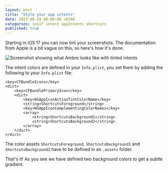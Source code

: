 ```yaml
---
layout: post
title: "Style your app intents"
date: 2023-08-29 08:00:00 +0200
categories: ios17 intent appIntents shortcuts
published: true
---
```


Starting in iOS 17 you can now tint your screenshots. The documentation from Apple is a bit vague on this, so here's how it's done.

![Screenshot showing what Ambre looks like with tinted intents]({{site.url}}/assets/img/tintedIntent.png)

The intent colors are defined in your `Info.plist`, you set them by adding the following to your `Info.plist` file:

```
<key>CFBundleIcons</key>
<dict>
    <key>CFBundlePrimaryIcon</key>
    <dict>
        <key>NSAppIconActionTintColorName</key>
        <string>ShortcutsForeground</string>
        <key>NSAppIconComplementingColorNames</key>
        <array>
            <string>ShortcutsBackground1</string>
            <string>ShortcutsBackground2</string>
        </array>
    </dict>
</dict>
```

The color assets `ShortcutsForeground`, `ShortcutsBackground1` and `ShortcutsBackground2` have to be defined in an `.assets` folder.

That's it! As you see we have defined two background colors to get a subtle gradient.
